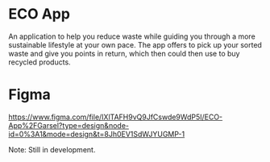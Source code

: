# ECO App

An application to help you reduce waste while guiding you through a more sustainable lifestyle at your own pace. The app offers to pick up your sorted waste and give you points in return, which then could then use to buy recycled products.

# Figma
https://www.figma.com/file/IXlTAFH9vQ9JfCswde9WdP5I/ECO-App%2FGarsel?type=design&node-id=0%3A1&mode=design&t=8Jh0EV1SdWJYUGMP-1

Note: Still in development.
